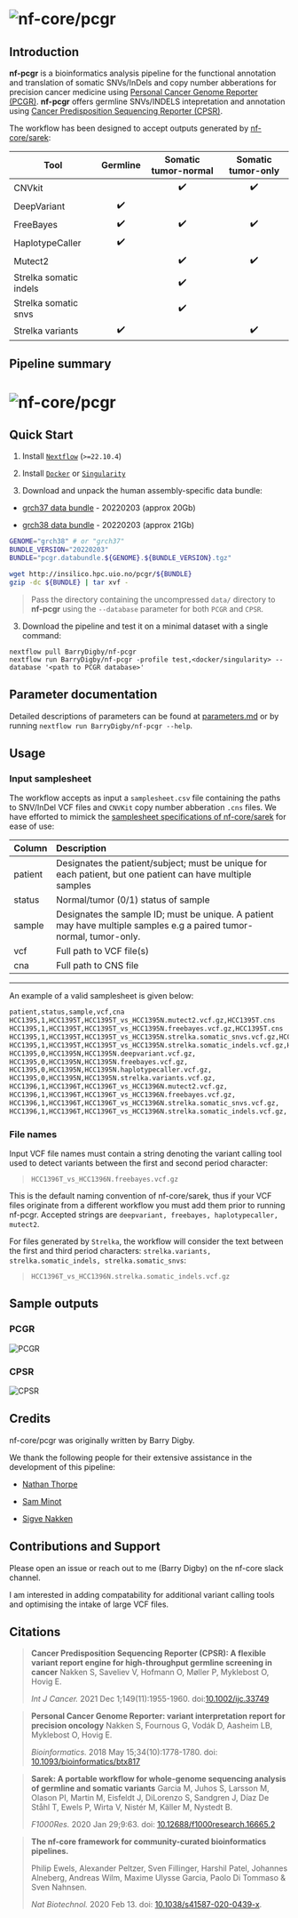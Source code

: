 # ![nf-core/pcgr](docs/images/nf-pcgr.png)

## Introduction

**nf-pcgr** is a bioinformatics analysis pipeline for the functional annotation and translation of somatic SNVs/InDels and copy number abberations for precision cancer medicine using [Personal Cancer Genome Reporter (PCGR)](https://github.com/sigven/pcgr). **nf-pcgr** offers germline SNVs/INDELS intepretation and annotation using [Cancer Predisposition Sequencing Reporter (CPSR)](https://github.com/sigven/cpsr/).

The workflow has been designed to accept outputs generated by [nf-core/sarek](https://github.com/nf-core/sarek):

| Tool                   |      Germline      | Somatic tumor-normal | Somatic tumor-only |
| ---------------------- | :----------------: | :------------------: | :----------------: |
| CNVkit                 |                    |  :heavy_check_mark:  | :heavy_check_mark: |
| DeepVariant            | :heavy_check_mark: |                      |                    |
| FreeBayes              | :heavy_check_mark: |  :heavy_check_mark:  | :heavy_check_mark: |
| HaplotypeCaller        | :heavy_check_mark: |                      |                    |
| Mutect2                |                    |  :heavy_check_mark:  | :heavy_check_mark: |
| Strelka somatic indels |                    |  :heavy_check_mark:  |                    |
| Strelka somatic snvs   |                    |  :heavy_check_mark:  |                    |
| Strelka variants       | :heavy_check_mark: |                      | :heavy_check_mark: |

## Pipeline summary

# ![nf-core/pcgr](docs/images/schematic.png)

## Quick Start

1. Install [`Nextflow`](https://www.nextflow.io/docs/latest/getstarted.html#installation) (`>=22.10.4`)

2. Install [`Docker`](https://docs.docker.com/engine/installation/) or [`Singularity`](https://www.sylabs.io/guides/3.0/user-guide/)

3. Download and unpack the human assembly-specific data bundle:

- [grch37 data bundle](http://insilico.hpc.uio.no/pcgr/pcgr.databundle.grch37.20220203.tgz) - 20220203 (approx 20Gb)

- [grch38 data bundle](http://insilico.hpc.uio.no/pcgr/pcgr.databundle.grch38.20220203.tgz) - 20220203 (approx 21Gb)

```bash
GENOME="grch38" # or "grch37"
BUNDLE_VERSION="20220203"
BUNDLE="pcgr.databundle.${GENOME}.${BUNDLE_VERSION}.tgz"

wget http://insilico.hpc.uio.no/pcgr/${BUNDLE}
gzip -dc ${BUNDLE} | tar xvf -
```

> Pass the directory containing the uncompressed `data/` directory to **nf-pcgr** using the `--database` parameter for both `PCGR` and `CPSR`.

3. Download the pipeline and test it on a minimal dataset with a single command:

```console
nextflow pull BarryDigby/nf-pcgr
nextflow run BarryDigby/nf-pcgr -profile test,<docker/singularity> --database '<path to PCGR database>'
```

## Parameter documentation

Detailed descriptions of parameters can be found at [parameters.md](docs/parameters.md) or by running `nextflow run BarryDigby/nf-pcgr --help`.
## Usage

### Input samplesheet

The workflow accepts as input a `samplesheet.csv` file containing the paths to SNV/InDel VCF files and `CNVKit` copy number abberation `.cns` files. We have efforted to mimick the [samplesheet specifications of nf-core/sarek](https://github.com/nf-core/sarek/blob/master/docs/usage.md#input-sample-sheet-configurations) for ease of use:

| Column  |                                                      Description                                                     |
|---------|:---------------------------------------------------------------------------------------------------------------------|
| patient |      Designates the patient/subject; must be unique for each patient, but one patient can have multiple samples      |
| status  |                                             Normal/tumor (0/1) status of sample                                      |
| sample  | Designates the sample ID; must be unique. A patient may have multiple samples e.g a paired tumor-normal, tumor-only. |
| vcf     |                                               Full path to VCF file(s)                                               |
| cna     |                                                 Full path to CNS file                                                |

***

An example of a valid samplesheet is given below:

```bash
patient,status,sample,vcf,cna
HCC1395,1,HCC1395T,HCC1395T_vs_HCC1395N.mutect2.vcf.gz,HCC1395T.cns
HCC1395,1,HCC1395T,HCC1395T_vs_HCC1395N.freebayes.vcf.gz,HCC1395T.cns
HCC1395,1,HCC1395T,HCC1395T_vs_HCC1395N.strelka.somatic_snvs.vcf.gz,HCC1395T.cns
HCC1395,1,HCC1395T,HCC1395T_vs_HCC1395N.strelka.somatic_indels.vcf.gz,HCC1395T.cns
HCC1395,0,HCC1395N,HCC1395N.deepvariant.vcf.gz,
HCC1395,0,HCC1395N,HCC1395N.freebayes.vcf.gz,
HCC1395,0,HCC1395N,HCC1395N.haplotypecaller.vcf.gz,
HCC1395,0,HCC1395N,HCC1395N.strelka.variants.vcf.gz,
HCC1396,1,HCC1396T,HCC1396T_vs_HCC1396N.mutect2.vcf.gz,
HCC1396,1,HCC1396T,HCC1396T_vs_HCC1396N.freebayes.vcf.gz,
HCC1396,1,HCC1396T,HCC1396T_vs_HCC1396N.strelka.somatic_snvs.vcf.gz,
HCC1396,1,HCC1396T,HCC1396T_vs_HCC1396N.strelka.somatic_indels.vcf.gz,
```

### File names

Input VCF file names must contain a string denoting the variant calling tool used to detect variants between the first and second period character:

> `HCC1396T_vs_HCC1396N.freebayes.vcf.gz`

This is the default naming convention of nf-core/sarek, thus if your VCF files originate from a different workflow you must add them prior to running nf-pcgr. Accepted strings are `deepvariant, freebayes, haplotypecaller, mutect2`.

For files generated by `Strelka`, the workflow will consider the text between the first and third period characters: `strelka.variants, strelka.somatic_indels, strelka.somatic_snvs`:

> `HCC1396T_vs_HCC1396N.strelka.somatic_indels.vcf.gz`


## Sample outputs

### PCGR

![PCGR](https://raw.githubusercontent.com/sigven/pcgr/master/pcgrr/pkgdown/assets/img/pcgr_dashboard_views.png)

### CPSR

![CPSR](https://raw.githubusercontent.com/sigven/cpsr/master/pkgdown/assets/img/cpsr_views.png)


## Credits

nf-core/pcgr was originally written by Barry Digby.

We thank the following people for their extensive assistance in the development of this pipeline:

- [Nathan Thorpe](https://github.com/nathanthorpe)

- [Sam Minot](https://github.com/sminot)

- [Sigve Nakken](https://github.com/sigven)

## Contributions and Support

Please open an issue or reach out to me (Barry Digby) on the nf-core slack channel.

I am interested in adding compatability for additional variant calling tools and optimising the intake of large VCF files.

## Citations

> **Cancer Predisposition Sequencing Reporter (CPSR): A flexible variant report engine for high-throughput germline screening in cancer**
> Nakken S, Saveliev V, Hofmann O, Møller P, Myklebost O, Hovig E.
>
> _Int J Cancer._ 2021 Dec 1;149(11):1955-1960. doi:[10.1002/ijc.33749](https://doi.org/10.1002/ijc.33749)

> **Personal Cancer Genome Reporter: variant interpretation report for precision oncology**
> Nakken S, Fournous G, Vodák D, Aasheim LB, Myklebost O, Hovig E.
>
> _Bioinformatics._ 2018 May 15;34(10):1778-1780. doi: [10.1093/bioinformatics/btx817](https://doi.org/10.1093%2Fbioinformatics%2Fbtx817)

> **Sarek: A portable workflow for whole-genome sequencing analysis of germline and somatic variants**
> Garcia M, Juhos S, Larsson M, Olason PI, Martin M, Eisfeldt J, DiLorenzo S, Sandgren J, Díaz De Ståhl T, Ewels P, Wirta V, Nistér M, Käller M, Nystedt B.
>
> _F1000Res._ 2020 Jan 29;9:63. doi: [10.12688/f1000research.16665.2](https://doi.org/10.12688%2Ff1000research.16665.2)

> **The nf-core framework for community-curated bioinformatics pipelines.**
>
> Philip Ewels, Alexander Peltzer, Sven Fillinger, Harshil Patel, Johannes Alneberg, Andreas Wilm, Maxime Ulysse Garcia, Paolo Di Tommaso & Sven Nahnsen.
>
> _Nat Biotechnol._ 2020 Feb 13. doi: [10.1038/s41587-020-0439-x](https://dx.doi.org/10.1038/s41587-020-0439-x).
